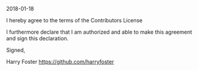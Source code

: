 2018-01-18

I hereby agree to the terms of the Contributors License

I furthermore declare that I am authorized and able to make this
agreement and sign this declaration.

Signed,

Harry Foster
https://github.com/harryfoster
